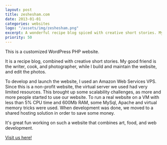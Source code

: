 ```yaml
---
layout: post
title: zeshesham.com
date: 2013-01-01
categories: websites
logo: "/assets/img/zeshesham.png"
excerpt: A wonderful recipe blog spiced with creative short stories. My good friend is the writer, cook, and photographer.
priority: 50
---
```

This is a customized WordPress PHP website.

It is a recipe blog, combined with creative short stories. My good friend is the writer, cook, and photographer, while I build and maintain the website, and edit the photos.

To develop and launch the website, I used an Amazon Web Services VPS. Since this is a non-profit website, the virtual server we used had very limited resources. This brought up some scalability challenges, as more and more people started to use our website. To run a real website on a VM with less than 5% CPU time and 600Mb RAM, some MySql, Apache and virtual memory tricks were used. When development was done, we moved to a shared hosting solution in order to save some money.

It's great fun working on such a website that combines art, food, and web development.

[Visit us here!](http://www.zeshesham.com)
